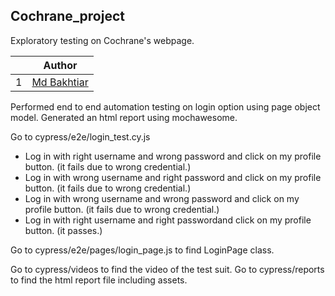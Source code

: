 ## Cochrane_project
Exploratory testing on Cochrane's webpage.

|  | Author| 
| -| -----------------| 
| 1|[Md Bakhtiar](https://github.com/Bakhtiar1991)| 

Performed end to end automation testing on login option using page object model. Generated an html report using mochawesome. 

Go to cypress/e2e/login_test.cy.js
- Log in with right username and wrong password and click on my profile button. (it fails due to wrong credential.)
- Log in with wrong username and right password and click on my profile button. (it fails due to wrong credential.)
- Log in with wrong username and wrong password and click on my profile button. (it fails due to wrong credential.)
- Log in with right username and right passwordand click on my profile button. (it passes.)

Go to cypress/e2e/pages/login_page.js to find LoginPage class.

Go to cypress/videos to find the video of the test suit.
Go to cypress/reports to find the html report file including assets.








